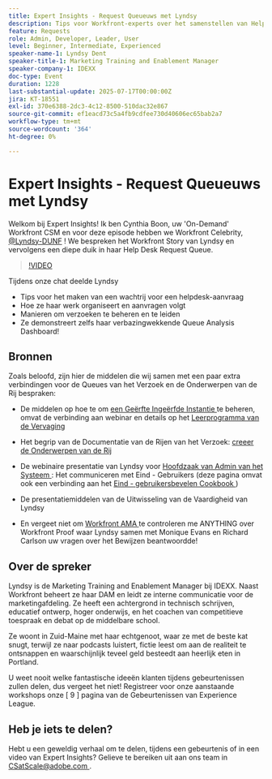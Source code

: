 ```yaml
---
title: Expert Insights - Request Queueuws met Lyndsy
description: Tips voor Workfront-experts over het samenstellen van Help Desk Queues, het routeren van verzoeken en dashboardinzichten met Lyndsy-berichten.
feature: Requests
role: Admin, Developer, Leader, User
level: Beginner, Intermediate, Experienced
speaker-name-1: Lyndsy Dent
speaker-title-1: Marketing Training and Enablement Manager
speaker-company-1: IDEXX
doc-type: Event
duration: 1228
last-substantial-update: 2025-07-17T00:00:00Z
jira: KT-18551
exl-id: 370e6388-2dc3-4c12-8500-510dac32e867
source-git-commit: ef1eacd73c5a4fb9cdfee730d40606ec65bab2a7
workflow-type: tm+mt
source-wordcount: '364'
ht-degree: 0%

---
```


# Expert Insights - Request Queueuws met Lyndsy

Welkom bij Expert Insights!  Ik ben Cynthia Boon, uw &#39;On-Demand&#39; Workfront CSM en voor deze episode hebben we Workfront Celebrity, [@Lyndsy-DUNF](https://experienceleaguecommunities.adobe.com/t5/user/viewprofilepage/user-id/17573167) ! We bespreken het Workfront Story van Lyndsy en vervolgens een diepe duik in haar Help Desk Request Queue.

>[!VIDEO](https://video.tv.adobe.com/v/3465272/?learn=on&enablevpops)

Tijdens onze chat deelde Lyndsy

* Tips voor het maken van een wachtrij voor een helpdesk-aanvraag
* Hoe ze haar werk organiseert en aanvragen volgt
* Manieren om verzoeken te beheren en te leiden
* Ze demonstreert zelfs haar verbazingwekkende Queue Analysis Dashboard!

## Bronnen

Zoals beloofd, zijn hier de middelen die wij samen met een paar extra verbindingen voor de Queues van het Verzoek en de Onderwerpen van de Rij bespraken:

* De middelen op hoe te om [ een Geërfte Ingeërfde Instantie ](https://experienceleague.adobe.com/en/docs/workfront-learn/tutorials-workfront/administration-and-setup/system-perfomance-and-maintenance/take-charge-of-an-existing-workfront-instance) te beheren, omvat de verbinding aan webinar en details op het [ Leerprogramma van de Vervaging ](https://experienceleague.adobe.com/en/docs/workfront-learn/tutorials-workfront/manage-work/request-queues/understand-request-queues)

* Het begrip van de Documentatie van de Rijen van het Verzoek: [ creeer de Onderwerpen van de Rij ](https://experienceleague.adobe.com/en/docs/workfront/using/manage-work/requests/create-and-manage-request-queues/create-queue-topics)

* De webinaire presentatie van Lyndsy voor [ Hoofdzaak van Admin van het Systeem ](https://experienceleaguecommunities.adobe.com/t5/workfront-discussions/webinar-system-admin-essentials-communicating-with-end-users/td-p/606096): Het communiceren met Eind - Gebruikers (deze pagina omvat ook een verbinding aan het [ Eind - gebruikersbevelen Cookbook ](https://experienceleaguecommunities.adobe.com/t5/workfront-blogs/introducing-the-end-user-communications-cookbook/ba-p/607439))

* De presentatiemiddelen van de Uitwisseling van de Vaardigheid van Lyndsy [ ](https://experienceleaguecommunities.adobe.com/t5/workfront-discussions/event-follow-up-november-2024-skill-exchange-workfront-process/m-p/726841#M3642)

* En vergeet niet om [ Workfront AMA ](https://experienceleaguecommunities.adobe.com/t5/workfront-events/workfront-ama-ask-me-anything-about-workfront-proof/ev-p/748798) te controleren me ANYTHING over Workfront Proof waar Lyndsy samen met Monique Evans en Richard Carlson uw vragen over het Bewijzen beantwoordde!

## Over de spreker 

Lyndsy is de Marketing Training and Enablement Manager bij IDEXX. Naast Workfront beheert ze haar DAM en leidt ze interne communicatie voor de marketingafdeling. Ze heeft een achtergrond in technisch schrijven, educatief ontwerp, hoger onderwijs, en het coachen van competitieve toespraak en debat op de middelbare school.

Ze woont in Zuid-Maine met haar echtgenoot, waar ze met de beste kat snugt, terwijl ze naar podcasts luistert, fictie leest om aan de realiteit te ontsnappen en waarschijnlijk teveel geld besteedt aan heerlijk eten in Portland.

U weet nooit welke fantastische ideeën klanten tijdens gebeurtenissen zullen delen, dus vergeet het niet!  Registreer voor onze aanstaande workshops onze [ 9 ] pagina van de Gebeurtenissen van Experience League.

## Heb je iets te delen?

Hebt u een geweldig verhaal om te delen, tijdens een gebeurtenis of in een video van Expert Insights? Gelieve te bereiken uit aan ons team in [ CSatScale@adobe.com ](mailto:CSatScale@adobe.com).
